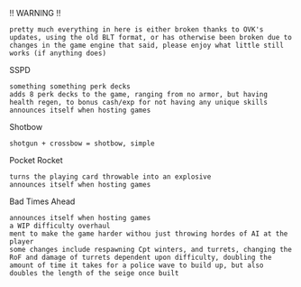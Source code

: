 !! WARNING !!
		
	pretty much everything in here is either broken thanks to OVK's updates, using the old BLT format, or has otherwise been broken due to changes in the game engine that said, please enjoy what little still works (if anything does)
	
SSPD
	
	something something perk decks
	adds 8 perk decks to the game, ranging from no armor, but having health regen, to bonus cash/exp for not having any unique skills
	announces itself when hosting games

Shotbow
	
	shotgun + crossbow = shotbow, simple
	
Pocket Rocket
	
	turns the playing card throwable into an explosive
	announces itself when hosting games

Bad Times Ahead

	announces itself when hosting games
	a WIP difficulty overhaul
	ment to make the game harder withou just throwing hordes of AI at the player
	some changes include respawning Cpt winters, and turrets, changing the RoF and damage of turrets dependent upon difficulty, doubling the amount of time it takes for a police wave to build up, but also doubles the length of the seige once built 
